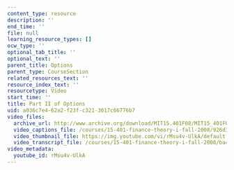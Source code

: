 ```yaml
---
content_type: resource
description: ''
end_time: ''
file: null
learning_resource_types: []
ocw_type: ''
optional_tab_title: ''
optional_text: ''
parent_title: Options
parent_type: CourseSection
related_resources_text: ''
resource_index_text: ''
resourcetype: Video
start_time: ''
title: Part II of Options
uid: a036c7e4-62a2-f23f-c321-3017c66776b7
video_files:
  archive_url: http://www.archive.org/download/MIT15.401F08/MIT15_401F08_ses11_300k.mp4
  video_captions_file: /courses/15-401-finance-theory-i-fall-2008/926d30e69da55011bc7d512fb6de65e9_rMsu4v-UlkA.vtt
  video_thumbnail_file: https://img.youtube.com/vi/rMsu4v-UlkA/default.jpg
  video_transcript_file: /courses/15-401-finance-theory-i-fall-2008/ba43434c51ed1fa26f43bc8231360abe_rMsu4v-UlkA.pdf
video_metadata:
  youtube_id: rMsu4v-UlkA
---
```


